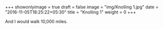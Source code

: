 +++
showonlyimage = true
draft = false
image = "img/Knolling 1.jpg"
date = "2016-11-05T18:25:22+05:30"
title = "Knolling 1"
weight = 0
+++

And I would walk 10,000 miles.

